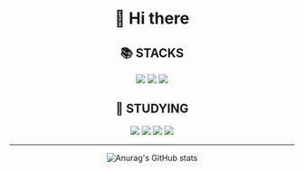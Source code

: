 <div align=center> <h1>👋 Hi there</div>
<div align=center><h2>📚 STACKS</h1></div>

<div align=center> 
  <img src="https://img.shields.io/badge/Python-306998?style=for-the-badge&logo=python&logoColor=ffffff"/> 
  <img src="https://img.shields.io/badge/C-A8B9CC?style=for-the-badge&logo=C&logoColor=ffffff"/>
  <img src="https://img.shields.io/badge/Kotlin-7F52FF?style=for-the-badge&logo=Kotlin&logoColor=ffffff"/>
  <br>
  
<div align=center><h2>🌱 STUDYING</h1></div>
  <img src="https://img.shields.io/badge/linux-FCC624?style=for-the-badge&logo=linux&logoColor=black">
  <img src="https://img.shields.io/badge/Ubuntu-E95420?style=for-the-badge&logo=Ubuntu&logoColor=ffffff">
  <img src="https://img.shields.io/badge/Docker-2496ED?style=for-the-badge&logo=Docker&logoColor=ffffff">
  <img src="https://img.shields.io/badge/Kubernetes-326CE5?style=for-the-badge&logo=Kubernetes&logoColor=ffffff">
  <br>

---
  
  ![Anurag's GitHub stats](https://github-readme-stats.vercel.app/api?username=syk001108&show_icons=true&theme=cobalt2)
  </div>
<!--
**syk001108/syk001108** is a ✨ _special_ ✨ repository because its `README.md` (this file) appears on your GitHub profile.

Here are some ideas to get you started:

- 🔭 I’m currently working on ...
- 🌱 I’m currently learning ...
- 👯 I’m looking to collaborate on ...
- 🤔 I’m looking for help with ...
- 💬 Ask me about ...
- 📫 How to reach me: ...
- 😄 Pronouns: ...
- ⚡ Fun fact: ...
-->

